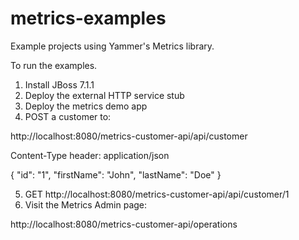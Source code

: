 metrics-examples
================

Example projects using Yammer's Metrics library.

To run the examples.

1. Install JBoss 7.1.1
2. Deploy the external HTTP service stub
3. Deploy the metrics demo app
4. POST a customer to:

  http://localhost:8080/metrics-customer-api/api/customer

  Content-Type header: application/json

  {
      "id": "1",
      "firstName": "John",
      "lastName": "Doe"
  }

5. GET http://localhost:8080/metrics-customer-api/api/customer/1
6. Visit the Metrics Admin page:
  
  http://localhost:8080/metrics-customer-api/operations
